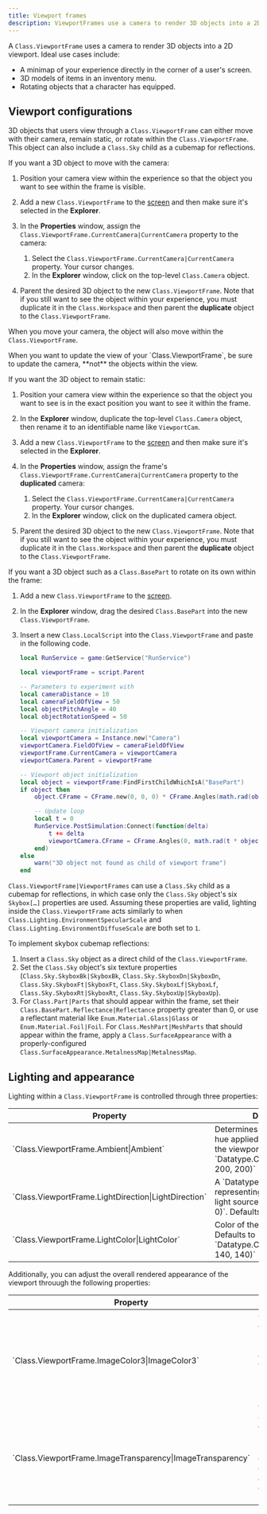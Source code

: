 ```yaml
---
title: Viewport frames
description: ViewportFrames use a camera to render 3D objects into a 2D viewport.
---
```


A `Class.ViewportFrame` uses a camera to render 3D objects into a 2D viewport. Ideal use cases include:

- A minimap of your experience directly in the corner of a user's screen.
- 3D models of items in an inventory menu.
- Rotating objects that a character has equipped.

## Viewport configurations

3D objects that users view through a `Class.ViewportFrame` can either move with their camera, remain static, or rotate within the `Class.ViewportFrame`. This object can also include a `Class.Sky` child as a cubemap for reflections.

<Tabs>
<TabItem label="With Camera">

If you want a 3D object to move with the camera:

1. Position your camera view within the experience so that the object you want to see within the frame is visible.
2. Add a new `Class.ViewportFrame` to the [screen](../ui/on-screen-containers.md) and then make sure it's selected in the **Explorer**.
3. In the **Properties** window, assign the `Class.ViewportFrame.CurrentCamera|CurrentCamera` property to the camera:

	 1. Select the `Class.ViewportFrame.CurrentCamera|CurrentCamera` property. Your cursor changes.
	 2. In the **Explorer** window, click on the top-level `Class.Camera` object.

4. Parent the desired 3D object to the new `Class.ViewportFrame`. Note that if you still want to see the object within your experience, you must duplicate it in the `Class.Workspace` and then parent the **duplicate** object to the `Class.ViewportFrame`.

When you move your camera, the object will also move within the `Class.ViewportFrame`.

<Alert severity="warning">
When you want to update the view of your `Class.ViewportFrame`, be sure to update the camera, **not** the objects within the view.
</Alert>

</TabItem>
<TabItem label="Static">

If you want the 3D object to remain static:

1. Position your camera view within the experience so that the object you want to see is in the exact position you want to see it within the frame.
2. In the **Explorer** window, duplicate the top-level `Class.Camera` object, then rename it to an identifiable name like `ViewportCam`.
3. Add a new `Class.ViewportFrame` to the [screen](../ui/on-screen-containers.md) and then make sure it's selected in the **Explorer**.
4. In the **Properties** window, assign the frame's `Class.ViewportFrame.CurrentCamera|CurrentCamera` property to the **duplicated** camera:

	 1. Select the `Class.ViewportFrame.CurrentCamera|CurrentCamera` property. Your cursor changes.
	 2. In the **Explorer** window, click on the duplicated camera object.

5. Parent the desired 3D object to the new `Class.ViewportFrame`. Note that if you still want to see the object within your experience, you must duplicate it in the `Class.Workspace` and then parent the **duplicate** object to the `Class.ViewportFrame`.

</TabItem>
<TabItem label="Rotation">

If you want a 3D object such as a `Class.BasePart` to rotate on its own within the frame:

1. Add a new `Class.ViewportFrame` to the [screen](../ui/on-screen-containers.md).
2. In the **Explorer** window, drag the desired `Class.BasePart` into the new `Class.ViewportFrame`.
3. Insert a new `Class.LocalScript` into the `Class.ViewportFrame` and paste in the following code.

	```lua
	local RunService = game:GetService("RunService")

	local viewportFrame = script.Parent

	-- Parameters to experiment with
	local cameraDistance = 10
	local cameraFieldOfView = 50
	local objectPitchAngle = 40
	local objectRotationSpeed = 50

	-- Viewport camera initialization
	local viewportCamera = Instance.new("Camera")
	viewportCamera.FieldOfView = cameraFieldOfView
	viewportFrame.CurrentCamera = viewportCamera
	viewportCamera.Parent = viewportFrame

	-- Viewport object initialization
	local object = viewportFrame:FindFirstChildWhichIsA("BasePart")
	if object then
		object.CFrame = CFrame.new(0, 0, 0) * CFrame.Angles(math.rad(objectPitchAngle), 0, 0)

		-- Update loop
		local t = 0
		RunService.PostSimulation:Connect(function(delta)
			t += delta
			viewportCamera.CFrame = CFrame.Angles(0, math.rad(t * objectRotationSpeed), 0) * CFrame.new(0, 0, cameraDistance)
		end)
	else
		warn("3D object not found as child of viewport frame")
	end
	```

</TabItem>
<TabItem label="Skybox Reflections">

`Class.ViewportFrame|ViewportFrames` can use a `Class.Sky` child as a cubemap for reflections, in which case only the `Class.Sky` object's six `Skybox[…]` properties are used. Assuming these properties are valid, lighting inside the `Class.ViewportFrame` acts similarly to when `Class.Lighting.EnvironmentSpecularScale` and `Class.Lighting.EnvironmentDiffuseScale` are both set to `1`.

To implement skybox cubemap reflections:

1. Insert a `Class.Sky` object as a direct child of the `Class.ViewportFrame`.
1. Set the `Class.Sky` object's six texture properties (`Class.Sky.SkyboxBk|SkyboxBk`, `Class.Sky.SkyboxDn|SkyboxDn`, `Class.Sky.SkyboxFt|SkyboxFt`, `Class.Sky.SkyboxLf|SkyboxLf`, `Class.Sky.SkyboxRt|SkyboxRt`, `Class.Sky.SkyboxUp|SkyboxUp`).
1. For `Class.Part|Parts` that should appear within the frame, set their `Class.BasePart.Reflectance|Reflectance` property greater than 0, or use a reflectant material like `Enum.Material.Glass|Glass` or `Enum.Material.Foil|Foil`. For `Class.MeshPart|MeshParts` that should appear within the frame, apply a `Class.SurfaceAppearance` with a properly-configured `Class.SurfaceAppearance.MetalnessMap|MetalnessMap`.

</TabItem>
</Tabs>

## Lighting and appearance

Lighting within a `Class.ViewportFrame` is controlled through three properties:

<table>
  <thead>
    <tr>
      <th>Property</th>
      <th>Description</th>
    </tr>
  </thead>
  <tbody>
    <tr>
      <td>`Class.ViewportFrame.Ambient|Ambient`</td>
      <td>Determines the overall lighting hue applied to the area within the viewport frame. Defaults to <Typography noWrap>`Datatype.Color3.fromRGB(200, 200, 200)`</Typography> (ghost grey).</td>
    </tr>
    <tr>
      <td>`Class.ViewportFrame.LightDirection|LightDirection`</td>
      <td>A `Datatype.Vector3` representing the direction of the light source from position <Typography noWrap>`(0, 0, 0)`</Typography>. Defaults to <Typography noWrap>`(-1, -1, -1)`</Typography>.</td>
    </tr>
    <tr>
      <td>`Class.ViewportFrame.LightColor|LightColor`</td>
      <td>Color of the directional light. Defaults to <Typography noWrap>`Datatype.Color3.fromRGB(140, 140, 140)`</Typography> (silver).</td>
    </tr>
  </tbody>
</table>

Additionally, you can adjust the overall rendered appearance of the viewport throuugh the following properties:

<table>
  <thead>
    <tr>
      <th>Property</th>
      <th>Description</th>
    </tr>
  </thead>
  <tbody>
    <tr>
      <td>`Class.ViewportFrame.ImageColor3|ImageColor3`</td>
      <td>Changes the image color/tint without modification of the rendered object. The default colorization value is <Typography noWrap>`Datatype.Color3.new(1, 1, 1)`</Typography> (white) at which no color modification occurs.</td>
    </tr>
    <tr>
      <td>`Class.ViewportFrame.ImageTransparency|ImageTransparency`</td>
      <td>Changes the image transparency without modification of the rendered object. A value of `0` (default) is completely opaque and a value of `1` is completely transparent (invisible).</td>
    </tr>
  </tbody>
</table>
